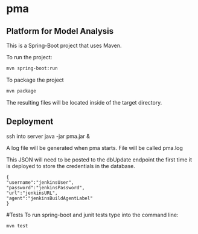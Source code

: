 # pma
## Platform for Model Analysis

This is a Spring-Boot project that uses Maven.

To run the project:

```bash
mvn spring-boot:run
```

To package the project

```bash
mvn package
```
The resulting files will be located inside of the target directory.

## Deployment
ssh into server
java -jar pma.jar &

A log file will be generated when pma starts. File will be called pma.log

This JSON will need to be posted to the dbUpdate endpoint the first time it is deployed to store the credentials in the database.
```
{
"username":"jenkinsUser",
"password":"jenkinsPassword",
"url":"jenkinsURL",
"agent":"jenkinsBuildAgentLabel"
}
```
#Tests
To run spring-boot and junit tests type into the command line:
```bash
mvn test
```
